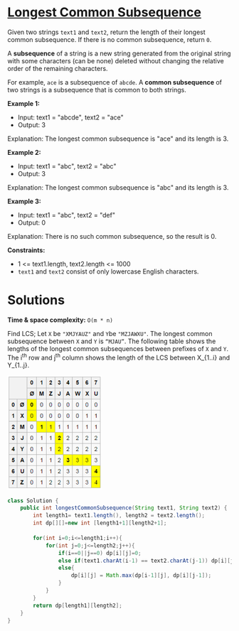 # [Longest Common Subsequence](https://leetcode.com/problems/longest-common-subsequence/)

Given two strings `text1` and `text2`, return the length of their longest common subsequence. If there is no common subsequence, return `0`.

A **subsequence** of a string is a new string generated from the original string with some characters (can be none) deleted without changing the relative order of the remaining characters.

For example, `ace` is a subsequence of `abcde`.
A **common subsequence** of two strings is a subsequence that is common to both strings.

**Example 1:**

- Input: text1 = "abcde", text2 = "ace"
- Output: 3  

Explanation: The longest common subsequence is "ace" and its length is 3.

**Example 2:**

- Input: text1 = "abc", text2 = "abc"
- Output: 3

Explanation: The longest common subsequence is "abc" and its length is 3.

**Example 3:**
- Input: text1 = "abc", text2 = "def"
- Output: 0

Explanation: There is no such common subsequence, so the result is 0.


**Constraints:**

- 1 <= text1.length, text2.length <= 1000
- `text1` and `text2` consist of only lowercase English characters.

# Solutions

**Time & space complexity:** `O(m * n)`

Find LCS;
Let `X` be `"XMJYAUZ"` and `Y`be `"MZJAWXU"`. 
The longest common subsequence between `X` and `Y` is `“MJAU”`. 
The following table shows the lengths of the longest common subsequences between prefixes of `X` and `Y`. 
The i<sup>th</sup> row and j<sup>th</sup> column shows the length of the LCS between X_{1..i} and Y_{1..j}.

![img.png](resources/img.png)

```java
class Solution {
    public int longestCommonSubsequence(String text1, String text2) {
        int length1= text1.length(), length2 = text2.length();
        int dp[][]=new int [length1+1][length2+1];

        for(int i=0;i<=length1;i++){
            for(int j=0;j<=length2;j++){
                if(i==0||j==0) dp[i][j]=0;
                else if(text1.charAt(i-1) == text2.charAt(j-1)) dp[i][j] = 1+dp[i-1][j-1];
                else{
                    dp[i][j] = Math.max(dp[i-1][j], dp[i][j-1]);
                }
            }
        }
        return dp[length1][length2];
    }
}
```



